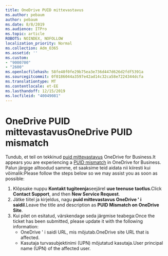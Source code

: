 ```yaml
---
title: OneDrive PUID mittevastavus
ms.author: pebaum
author: pebaum
ms.date: 8/8/2019
ms.audience: ITPro
ms.topic: article
ROBOTS: NOINDEX, NOFOLLOW
localization_priority: Normal
ms.collection: Adm_O365
ms.assetid: ''
ms.custom:
- "9000700"
- "2600"
ms.openlocfilehash: 58fe40f0fe29b75ea3e736d447d626d2fdf5391a
ms.sourcegitcommit: 0f0186044a3597e42ad14c32ca58e7224344dcfa
ms.translationtype: MT
ms.contentlocale: et-EE
ms.lasthandoff: 12/15/2019
ms.locfileid: "40049081"
---
```

# <a name="onedrive-puid-mismatch"></a><span data-ttu-id="d2294-102">OneDrive PUID mittevastavus</span><span class="sxs-lookup"><span data-stu-id="d2294-102">OneDrive PUID mismatch</span></span>
<span data-ttu-id="d2294-103">Tundub, et teil on tekkinud [puid mittevastavus](https://docs.microsoft.com/sharepoint/support/administration/access-denied-or-need-permission-error-sharepoint-online-or-onedrive-for-business#when-accessing-a-onedrive-site) OneDrive for Business.</span><span class="sxs-lookup"><span data-stu-id="d2294-103">It appears you are experiencing a [PUID mismatch](https://docs.microsoft.com/sharepoint/support/administration/access-denied-or-need-permission-error-sharepoint-online-or-onedrive-for-business#when-accessing-a-onedrive-site) in OneDrive for Business.</span></span> <span data-ttu-id="d2294-104">Palun järgige alltoodud samme, et saaksime teid aidata nii kiiresti kui võimalik:</span><span class="sxs-lookup"><span data-stu-id="d2294-104">Please follow the steps below so we may assist you as soon as possible:</span></span>

1. <span data-ttu-id="d2294-105">Klõpsake nuppu **Kontakt tugiteenja**seejärel **uue teenuse taotlus**.</span><span class="sxs-lookup"><span data-stu-id="d2294-105">Click **Contact Support**, and then **New Service Request**.</span></span>
2. <span data-ttu-id="d2294-106">Jätke tiitel ja kirjeldus, nagu **puid mittevastavus OneDrive ' i saidil**.</span><span class="sxs-lookup"><span data-stu-id="d2294-106">Leave the title and description as **PUID Mismatch on OneDrive Site**.</span></span>
3. <span data-ttu-id="d2294-107">Kui pilet on esitatud, värskendage seda järgmise teabega:</span><span class="sxs-lookup"><span data-stu-id="d2294-107">Once the ticket has been submitted, please update it with the following information:</span></span>
    - <span data-ttu-id="d2294-108">OneDrive ' i saidi URL, mis mõjutab.</span><span class="sxs-lookup"><span data-stu-id="d2294-108">OneDrive site URL that is affected.</span></span>
    - <span data-ttu-id="d2294-109">Kasutaja turvasubjektinimi (UPN) mõjutatud kasutaja.</span><span class="sxs-lookup"><span data-stu-id="d2294-109">User principal name (UPN) of the affected user.</span></span>



